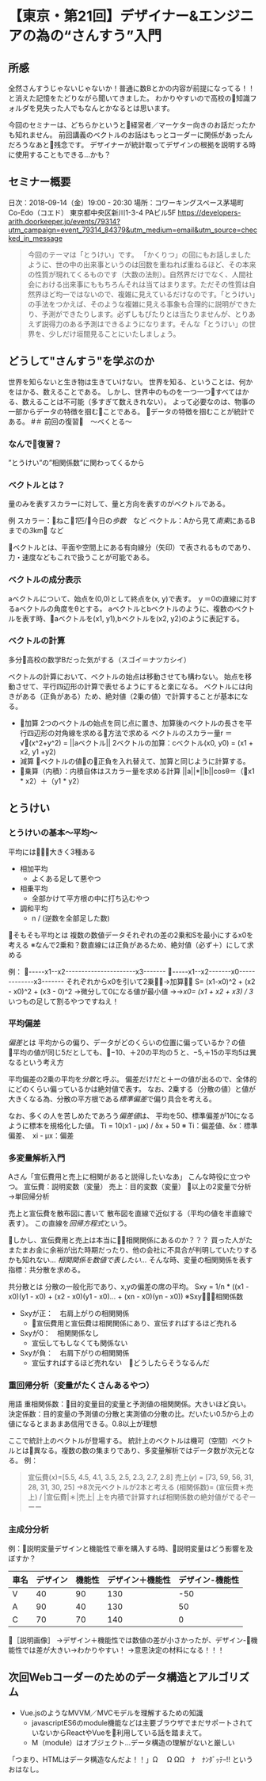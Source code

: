 # 【東京・第21回】デザイナー&エンジニアの為の“さんすう”入門
## 所感
全然さんすうじゃないじゃないか！普通に数Bとかの内容が前提になってる！！と消えた記憶をたどりながら聞いてきました。
わかりやすいので高校の知識フォルダを見失った人でもなんとかなるとは思います。

今回のセミナーは、どちらかというと経営者／マーケター向きのお話だったかも知れません。
前回講義のベクトルのお話はもっとコーダーに関係があったんだろうなあと残念です。
デザイナーが統計取ってデザインの根拠を説明する時に使用することもできる…かも？
## セミナー概要
日次：2018-09-14（金）19:00 - 20:30
場所：コワーキングスペース茅場町 Co-Edo（コエド） 東京都中央区新川1-3-4 PAビル5F
https://developers-arith.doorkeeper.jp/events/79314?utm_campaign=event_79314_84379&utm_medium=email&utm_source=checked_in_message
> 今回のテーマは「とうけい」です。
> 「かくりつ」の回にもお話しましたように、世の中の出来事というのは回数を重ねれば重ねるほど、その本来の性質が現れてくるものです（大数の法則）。自然界だけでなく、人間社会における出来事にももちろんそれは当てはまります。ただその性質は自然界ほど均一ではないので、複雑に見えているだけなのです。「とうけい」の手法をつかえば、そのような複雑に見える事象も合理的に説明ができたり、予測ができたりします。必ずしもぴたりとは当たりませんが、とりあえず説得力のある予測はできるようになります。そんな「とうけい」の世界を、少しだけ垣間見ることにいたしましょう。
## どうして"さんすう"を学ぶのか
世界を知らないと生き物は生きていけない。
世界を知る、ということは、何かをはかる、数えることである。
しかし、世界中のものを一つ一つすべてはかる、数えることは不可能（多すぎて数えきれない）。
よって必要なのは、物事の一部からデータの特徴を掴むことである。
データの特徴を掴むことが統計である。
#＃ 前回の復習　〜べくとる〜
### なんで復習？
”とうけい”の”相関係数”に関わってくるから

### ベクトルとは？
量のみを表すスカラーに対して、量と方向を表すのがベクトルである。

例
スカラー：ねこ*1*匹/今日の*歩数*　など
ベクトル：Aから見て*南東*にあるBまでの*3*km など

ベクトルとは、平面や空間上にある有向線分（矢印）で表されるものであり、力・速度などもこれで扱うことが可能である。

### ベクトルの成分表示
aベクトルについて、始点を(0,0)として終点を(x, y)で表す。
ｙ＝0の直線に対するaベクトルの角度をθとする。
aベクトルとbベクトルのように、複数のベクトルを表す時、aベクトルを(x1, y1),bベクトルを(x2, y2)のように表記する。

### ベクトルの計算
多分高校の数学Bだった気がする（スゴイ＝ナツカシイ）

ベクトルの計算において、ベクトルの始点は移動させても構わない。
始点を移動させて、平行四辺形の計算で表せるようにすると楽になる。
ベクトルには向きがある（正負がある）ため、絶対値（2乗の値）で計算することが基本になる。

- 加算
2つのベクトルの始点を同じ点に置き、加算後のベクトルの長さを平行四辺形の対角線を求める方法で求める
ベクトルのスカラー量r ＝ √(x^2+y^2) = ||aベクトル||
2ベクトルの加算：cベクトル(x0, y0) = (x1 + x2, y1 +y2)
- 減算
ベクトルの値の正負を入れ替えて、加算と同じように計算する。
- 乗算（内積）：内積自体はスカラー量を求める計算
||a||*||b||cosθ＝（x1 * x2）＋（y1 * y2）

## とうけい
### とうけいの基本〜平均〜
平均には大きく3種ある
- 相加平均
	- よくある足して悪やつ
- 相乗平均
	- 全部かけて平方根の中に打ち込むやつ
- 調和平均
	- n / (逆数を全部足した数)


そもそも平均とは
複数の数値データそれぞれの差の2乗和Sを最小にするx0を考える
※なんで2乗和？数直線には正負があるため、絶対値（必ず＋）にして求める

例：
-----x1--x2----------------------x3-------
-----x1--x2-------x0-------------x3-------
それぞれからx0を引いて2乗→加算
S= (x1-x0)^2 + (x2 - x0)^2 + (x3 - 0)^2
→微分して0になる値が最小値
→→*x0= (x1 + x2 + x3) / 3*
いつもの足して割るやつですねえ！

### 平均偏差
*偏差*とは
平均からの偏り、データがどのくらいの位置に偏っているか？の値
平均の値が同じ5だとしても、−10、＋20の平均の５と、−5,＋15の平均5は異なるという考え方

平均偏差の2乗の平均を*分散*と呼ぶ。
偏差だけだと＋ーの値が出るので、全体的にどのくらい偏っているかは絶対値で表す。
なお、2乗する（分散の値）と値が大きくなる為、分散の平方根である*標準偏差*で偏り具合を考える。

なお、多くの人を苦しめたであろう*偏差値*は、
平均を50、標準偏差が10になるように標本を規格化した値。
Ti = 10(x1 - µx) / δx + 50
※ Ti：偏差値、δx：標準偏差、　xi - µx：偏差


### 多変量解析入門
Aさん「宣伝費用と売上に相関があると説得したいなあ」
こんな時役に立つやつ。
宣伝費：説明変数（変量）
売上：目的変数（変量）
以上の2変量で分析→単回帰分析

売上と宣伝費を散布図に書いて
散布図を直線で近似する（平均の値を半直線で表す）。
この直線を*回帰方程式*という。

しかし、宣伝費用と売上は本当に相関関係にあるのか？？？
買った人がたまたまお金に余裕が出た時期だったり、他の会社に不具合が判明していたりするかも知れない…
*相関関係を数値で表したい…*
そんな時、変量の相関関係を表す指標：共分散を求める。

共分散とは
分散の一般化形であり、x,yの偏差の席の平均。
Sxy = 1/n * ((x1 - x0)(y1 - x0) + (x2 - x0)(y1 - x0)... + (xn - x0)(yn - x0))
※Sxy：相関係数
- Sxyが正：　右肩上がりの相関関係
	- 宣伝費用と宣伝費は相関関係にあり、宣伝すればするほど売れる
- Sxyが0：　相関関係なし
	- 宣伝してもしなくても関係ない
- Sxyが負：　右肩下がりの相関関係
	- 宣伝すればするほど売れない　どうしたらそうなるんだ


### 重回帰分析（変量がたくさんあるやつ）
用語
重相関係数：目的変量目的変量と予測値の相関関係。大きいほど良い。
決定係数：目的変量の予測値の分散と実測値の分散の比。だいたい0.5から上の値になるとまあまあ信用できる。0.8以上が理想

ここで統計上のベクトルが登場する。
統計上のベクトルは機可（空間）ベクトルとは異なる。複数の数の集まりであり、多変量解析ではデータ数が次元となる。
例：
> 宣伝費(𝑥)=[5.5, 4.5, 4.1, 3.5, 2.5, 2.3, 2.7, 2.8]
> 売上(𝑦) = [73, 59, 56, 31, 28, 31, 30, 25]
> →8次元ベクトルが2本と考える
> (相関係数)= (宣伝費＊売上) / |宣伝費|＊|売上|
上を内積で計算すれば相関係数の絶対値がでるぞーーー

### 主成分分析
例：説明変量デザインと機能性で車を購入する時、説明変量はどう影響を及ぼすか？

車名 | デザイン | 機能性 | デザイン＋機能性 | デザイン-機能性 |
---------|----------|---------|---------|---------
 V | 40 | 90 | 130 | -50 |
 A | 90 | 40 | 130 | 50 |
 C | 70 | 70 | 140 | 0 |

 ［説明画像］
→デザイン＋機能性では数値の差が小さかったが、デザイン-機能性では差が大きい→わかりやすい！
→意思決定の材料になる！！！

## 次回Webコーダーのためのデータ構造とアルゴリズム
- Vue.jsのようなMVVM／MVCモデルを理解するための知識
	- javascriptES6のmodule機能などは主要ブラウザでまだサポートされていないからReactやVueを利用している話を踏まえて。
	- M（module）はオブジェクト…データ構造の理解がないと厳しい

「つまり、HTMLはデータ構造なんだよ！！」Ω
　Ω ΩΩ　ﾅ　ﾅﾝﾀﾞｯﾃｰ!!
というおはなし。